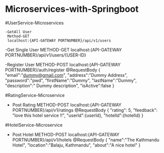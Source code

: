 # Microservices-with-Springboot

#UserService-Microservices
```
-GetAll User
 Method-GET
 localhost:{API-GATEWAY PORTNUMBER}/api/v1/users
 ```

-Get Single User
 METHOD-GET
 localhost:{API-GATEWAY PORTNUMBER}/api/v1/users/{USER-ID}
 
-Register User
METHOD-POST
localhost:{API-GATEWAY PORTNUMBER}/auth/register
@RequestBody
{
   "email":"dummy@gmail.com",
   "address":"Dummy Address",
   "password":"pwd",
   "firstName":"Dummy",
   "lastName":"Dummy",
   "description":" Dummy description",
   "isActive":false
}


#RatingService-Microservice
- Post Rating
METHOD-POST
localhost:{API-GATEWAY PORTNUMBER}/api/v1/ratings
@RequestBody
{
    "rating": 5,
    "feedback": "love this hotel service !!",
    "userId":{userId},
    "hotelId":{hotelId}
}

#HotelService-Microservice
- Post Hotel
METHOD-POST
localhost:{API-GATEWAY PORTNUMBER}/api/v1/hotels
@RequestBody
{
    "name":"The Kathmandu Hotel",
    "location":"Balaju, Kathmandu",
    "about":"A nice hotel"
}



